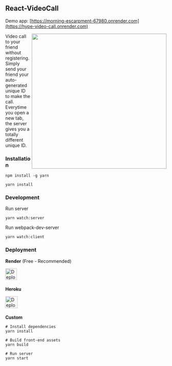 ## React-VideoCall
Demo app: [https://morning-escarpment-67980.onrender.com](https://hype-video-call.onrender.com)  

<img align="right" width="420" src="(https://github.com/Bishwarup-Das/Hype-Video-Call/blob/main/screenshots/1.png)"  alt =" " style="border: solid 1px #d4d4d4" />
  
Video call to your friend without registering. 
Simply send your friend your auto-generated unique ID to make the call.  
Everytime you open a new tab, the server gives you a totally different unique ID.

### Installation

```
npm install -g yarn

yarn install
```

### Development

Run server
```
yarn watch:server
```

Run webpack-dev-server
```
yarn watch:client
```


### Deployment

**Render** (Free - Recommended)

<a href="https://render.com/deploy?repo=https://github.com/Bishwarup-Das/Hype-Video-Call.git" style="display: block; margin-bottom: 20px">
  <img src="https://render.com/images/deploy-to-render-button.svg" alt="Deploy to Render" height="36px">
</a>

**Heroku**

<a href="https://render.com/deploy?repo=https://github.com/nguymin4/react-videocall/tree/production" style="display: block; margin-bottom: 20px">
  <img src="https://www.herokucdn.com/deploy/button.svg" alt="Deploy to Heroku" height="37.5px">
</a>

**Custom**
```
# Install dependencies
yarn install

# Build front-end assets
yarn build

# Run server
yarn start
```
